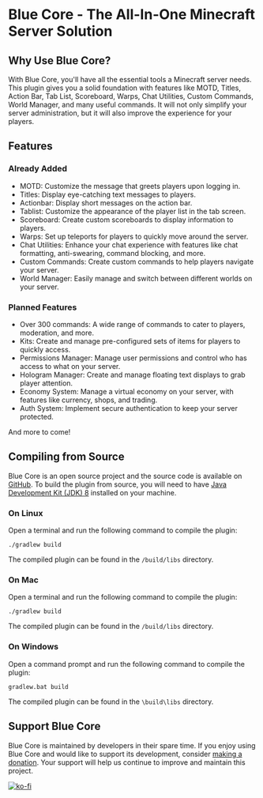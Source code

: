 # Blue Core - The All-In-One Minecraft Server Solution

## Why Use Blue Core?
With Blue Core, you'll have all the essential tools a Minecraft server needs. This plugin gives you a solid foundation with features like MOTD, Titles, Action Bar, Tab List, Scoreboard, Warps, Chat Utilities, Custom Commands, World Manager, and many useful commands. It will not only simplify your server administration, but it will also improve the experience for your players.

## Features

### Already Added
- MOTD: Customize the message that greets players upon logging in.
- Titles: Display eye-catching text messages to players.
- Actionbar: Display short messages on the action bar.
- Tablist: Customize the appearance of the player list in the tab screen.
- Scoreboard: Create custom scoreboards to display information to players.
- Warps: Set up teleports for players to quickly move around the server.
- Chat Utilities: Enhance your chat experience with features like chat formatting, anti-swearing, command blocking, and more.
- Custom Commands: Create custom commands to help players navigate your server.
- World Manager: Easily manage and switch between different worlds on your server.

### Planned Features
- Over 300 commands: A wide range of commands to cater to players, moderation, and more.
- Kits: Create and manage pre-configured sets of items for players to quickly access.
- Permissions Manager: Manage user permissions and control who has access to what on your server.
- Hologram Manager: Create and manage floating text displays to grab player attention.
- Economy System: Manage a virtual economy on your server, with features like currency, shops, and trading.
- Auth System: Implement secure authentication to keep your server protected.

And more to come!

## Compiling from Source

Blue Core is an open source project and the source code is available on [GitHub](https://github.com/BluevaDevelopment/BlueCore). To build the plugin from source, you will need to have [Java Development Kit (JDK) 8](https://adoptopenjdk.net/?variant=openjdk8&jvmVariant=hotspot) installed on your machine. 

### On Linux
Open a terminal and run the following command to compile the plugin:

```./gradlew build```

The compiled plugin can be found in the `/build/libs` directory. 

### On Mac
Open a terminal and run the following command to compile the plugin:

```./gradlew build```

The compiled plugin can be found in the `/build/libs` directory. 

### On Windows
Open a command prompt and run the following command to compile the plugin:

```gradlew.bat build```

The compiled plugin can be found in the `\build\libs` directory.

## Support Blue Core
Blue Core is maintained by developers in their spare time. If you enjoy using Blue Core and would like to support its development, consider [making a donation](https://ko-fi.com/bluecore). Your support will help us continue to improve and maintain this project.

[![ko-fi](https://ko-fi.com/img/githubbutton_sm.svg)](https://ko-fi.com/V7V3IE7VS)